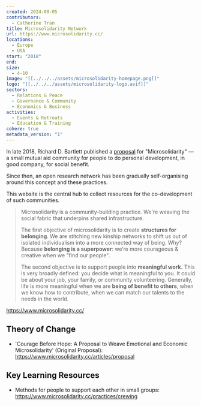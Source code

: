 ```yaml
---
created: 2024-08-05
contributors:
  - Catherine Tran
title: Microsolidarity Network
url: https://www.microsolidarity.cc/
locations:
  - Europe
  - USA
start: "2018"
end: 
size:
  - 4-10
image: "[[../../../assets/microsolidarity-homepage.png]]"
logo: "[[../../../assets/microsolidarity-logo.avif]]"
sectors:
  - Relations & Peace
  - Governance & Community
  - Economics & Business
activities:
  - Events & Retreats
  - Education & Training
cohere: true
metadata_version: "1"
---
```

In late 2018, Richard D. Bartlett published a [proposal](https://www.microsolidarity.cc/articles/proposal) for "Microsolidarity" — a small mutual aid community for people to do personal development, in good company, for social benefit.

Since then, an open research network has been gradually self-organising around this concept and these practices.

This website is the central hub to collect resources for the co-development of such communities. 

>Microsolidarity is a community-building practice. We're weaving the social fabric that underpins shared infrastructure.
>
>The first objective of microsolidarity is to create **structures for belonging**. We are stitching new kinship networks to shift us out of isolated individualism into a more connected way of being. Why? Because **belonging is a superpower**: we’re more courageous & creative when we "find our people".
>
>The second objective is to support people into **meaningful work.** This is very broadly defined: you decide what is meaningful to you. It could be about your job, your family, or community volunteering. Generally, life is more meaningful when we are **being of benefit to others**, when we know how to contribute, when we can match our talents to the needs in the world.

https://www.microsolidarity.cc/

## Theory of Change

- 'Courage Before Hope: A Proposal to Weave Emotional and Economic Microsolidarity' (Original Proposal): https://www.microsolidarity.cc/articles/proposal

## Key Learning Resources

- Methods for people to support each other in small groups: https://www.microsolidarity.cc/practices/crewing











